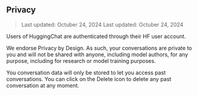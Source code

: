 ## Privacy

> Last updated: Octuber 24, 2024
> Last updated: Octuber 24, 2024

Users of HuggingChat are authenticated through their HF user account.

We endorse Privacy by Design. As such, your conversations are private to you and will not be shared with anyone, including model authors, for any purpose, including for research or model training purposes.

You conversation data will only be stored to let you access past conversations. You can click on the Delete icon to delete any past conversation at any moment.
